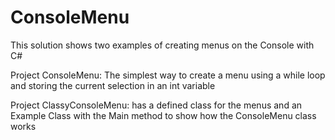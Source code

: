 ConsoleMenu
===========

This solution shows two examples of creating menus on the Console with C#

Project ConsoleMenu: The simplest way to create a menu using a while loop and storing the current selection in an int variable

Project ClassyConsoleMenu: has a defined class for the menus and an Example Class with the Main method to show how the ConsoleMenu class works
